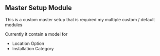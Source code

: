 ## Master Setup Module

This is a custom master setup that is required my multiple custom / default modules

Currently it contain a model for 

- Location Option
- Installation Category